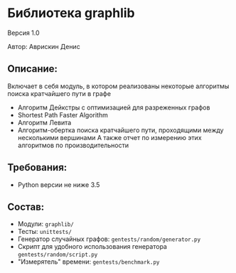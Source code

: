 # Библиотека graphlib
Версия 1.0

Автор: Аврискин Денис


## Описание:
Включает в себя модуль, в котором реализованы
некоторые алгоритмы поиска кратчайшего пути в графе
* Алгоритм Дейкстры с оптимизацией для разреженных графов
* Shortest Path Faster Algorithm
* Алгоритм Левита
* Алгоритм-обертка поиска кратчайшего пути, проходящими между несколькими вершинами
А также отчет по измерению этих алгоритмов по производительности


## Требования:
* Python версии не ниже 3.5


## Состав:
* Модули: `graphlib/`
* Тесты: `unittests/`
* Генератор случайных графов: `gentests/random/generator.py`
* Скрипт для удобного использования генератора `gentests/random/script.py`
* "Измерятель" времени: `gentests/benchmark.py`
